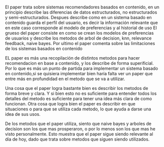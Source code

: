 El paper trata sobre sistemas recomendadores basados en contenido, en un principio describe las diferencias de datos estructurados, no estructurados y semi-estructurados. Despues describe como en un sistema basado en contenido guarda el perfil del usuario, es decir la información relevante que en este caso corresponde al modelo de preferencias y al historial de uso
El grueso del paper consiste en como se crean los modelos de preferencias de usuarios y describe los metodos de arbol de decision, knn, relevance feedback, naive bayes. Por ultimo el paper comenta sobre las limitaciones de los sistemas basados en contenido

EL paper es más una recopilación de distintos metodos para hacer recomendacion en base a contenido, y los describe de forma superificial. Por lo que es más un punto de partida para implementar un sistema basado en contenido,si se quisiera implementar bien haría falta ver un paper que entre más en profundidad en el metodo que se va a utilizar.

Una cosa que el paper logra bastante bien es describir los metodos de forma breve y clara. Y si bien esto no es suficiente para entender todos los detalles del metodo es suficiente para tener una idea más clara de como funcionan. Otra cosa que logra bien el paper es describir en que situaciones o para que se utiliza cada metodo, lo que ayuda a darse una idea de sus usos.

De los metodos que el paper utiliza, siento que naive bayes y arboles de decision son los que mas prosperaron, o por lo menos son los que mas he visto personalmente. Esto muestra que el paper sigue siendo relevante al día de hoy, dado que trata sobre metodos que siguen siendo utilizados.
